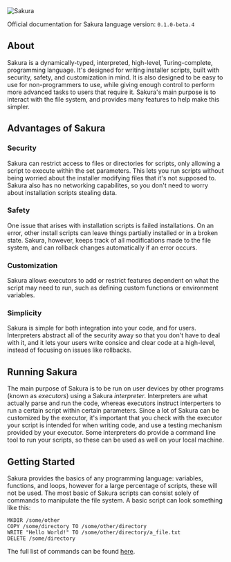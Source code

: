 <img alt="Sakura" id="readme-logo" src="/images/logo_text.png"/>

<p id="lang-ver">Official documentation for Sakura language version: <code>0.1.0-beta.4</code></p>

## About

Sakura is a dynamically-typed, interpreted, high-level, Turing-complete, programming language. It's designed for writing installer scripts, built with security, safety, and customization in mind. It is also designed to be easy to use for non-programmers to use, while giving enough control to perform more advanced tasks to users that require it. Sakura's main purpose is to interact with the file system, and provides many features to help make this simpler.

## Advantages of Sakura

### Security

Sakura can restrict access to files or directories for scripts, only allowing a script to execute within the set parameters. This lets you run scripts without being worried about the installer modifying files that it's not supposed to. Sakura also has no networking capabilites, so you don't need to worry about installation scripts stealing data. 

### Safety

One issue that arises with installation scripts is failed installations. On an error, other install scripts can leave things partially installed or in a broken state. Sakura, however, keeps track of all modifications made to the file system, and can rollback changes automatically if an error occurs.

### Customization

Sakura allows executors to add or restrict features dependent on what the script may need to run, such as defining custom functions or environment variables.

### Simplicity

Sakura is simple for both integration into your code, and for users. Interpreters abstract all of the security away so that you don't have to deal with it, and it lets your users write consice and clear code at a high-level, instead of focusing on issues like rollbacks.

## Running Sakura

The main purpose of Sakura is to be run on user devices by other programs (known as *executors*) using a Sakura *interpreter*. Interpreters are what actually parse and run the code, whereas executors instruct interperters to run a certain script within certain parameters. Since a lot of Sakura can be customized by the executor, it's important that you check with the executor your script is intended for when writing code, and use a testing mechanism provided by your executor. Some interpreters do provide a command line tool to run your scripts, so these can be used as well on your local machine.

## Getting Started

Sakura provides the basics of any programming language: variables, functions, and loops, however for a large percentage of scripts, these will not be used. The most basic of Sakura scripts can consist solely of commands to manipulate the file system. A basic script can look something like this:

```ska
MKDIR /some/other
COPY /some/directory TO /some/other/directory
WRITE "Hello World!" TO /some/other/directory/a_file.txt
DELETE /some/directory
```

The full list of commands can be found [here](/commands).
